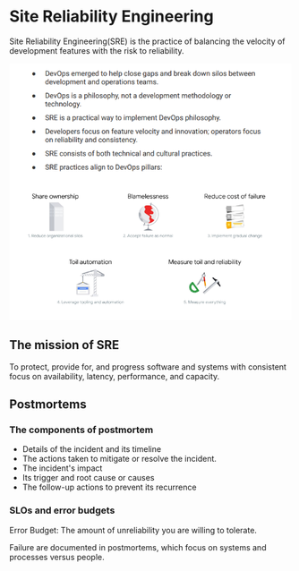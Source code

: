 # Site Reliability Engineering

Site Reliability Engineering(SRE) is the practice of balancing the velocity of
development features with the risk to reliability.

![SRE Principles](./images/SRE_principles.png)

## The mission of SRE

To protect, provide for, and progress software and systems with
consistent focus on availability, latency, performance, and capacity.

## Postmortems

### The components of postmortem

* Details of the incident and its timeline
* The actions taken to mitigate or resolve the incident.
* The incident's impact
* Its trigger and root cause or causes
* The follow-up actions to prevent its recurrence

### SLOs and error budgets

Error Budget: The amount of unreliability you are willing to tolerate.

Failure are documented in postmortems, which focus on systems and
processes versus people.
